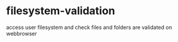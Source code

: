 # filesystem-validation
access user filesystem and check files and folders are validated on webbrowser
